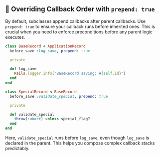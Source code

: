 ## 🔄 Overriding Callback Order with `prepend: true`
By default, subclasses append callbacks after parent callbacks. Use `prepend: true` to ensure your callback runs before inherited ones. This is crucial when you need to enforce preconditions before any parent logic executes.

```ruby
class BaseRecord < ApplicationRecord
  before_save :log_save, prepend: true

  private

  def log_save
    Rails.logger.info("BaseRecord saving: #{self.id}")
  end
end

class SpecialRecord < BaseRecord
  before_save :validate_special, prepend: true

  private

  def validate_special
    throw(:abort) unless special_flag?
  end
end
```

Here, `validate_special` runs before `log_save`, even though `log_save` is declared in the parent. This helps you compose complex callback stacks predictably.